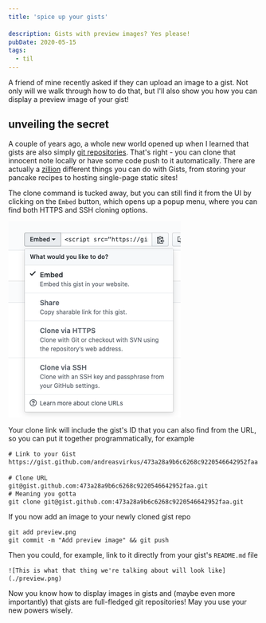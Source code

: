 ```yaml
---
title: 'spice up your gists'

description: Gists with preview images? Yes please!
pubDate: 2020-05-15
tags:
  - til
---
```


A friend of mine recently asked if they can upload an image to a gist.
Not only will we walk through how to do that, but I'll also show you
how you can display a preview image of your gist!

## unveiling  the secret

A couple of years ago, a whole new world opened up when I learned that gists are
also simply [git repositories](https://help.github.com/en/enterprise/2.13/user/articles/about-gists).
That's right - you can clone that innocent note
locally or have some code push to it automatically. There are actually a
[zillion](https://www.labnol.org/internet/github-gist-tutorial/28499/)
different things you can do with Gists, from storing your pancake recipes to hosting single-page static sites!

The clone command is tucked away, but you can still find it from the UI by
clicking on the `Embed` button, which opens up a popup menu, where you can
find both HTTPS and SSH cloning options.

![Embed's popup menu in GitHub](./menu.png)

Your clone link will include the gist's ID that you can also find from the URL, so you can put it together programmatically, for example
```
# Link to your Gist
https://gist.github.com/andreasvirkus/473a28a9b6c6268c9220546642952faa

# Clone URL
git@gist.github.com:473a28a9b6c6268c9220546642952faa.git
# Meaning you gotta
git clone git@gist.github.com:473a28a9b6c6268c9220546642952faa.git
```

If you now add an image to your newly cloned gist repo
```
git add preview.png
git commit -m "Add preview image" && git push
```

Then you could, for example, link to it directly from your gist's `README.md` file
```
![This is what that thing we're talking about will look like](./preview.png)
```

Now you know how to display images in gists and (maybe even more importantly) that
gists are full-fledged git repositories! May you use your new powers wisely.

